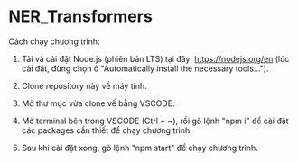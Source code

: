 # NER_Transformers

Cách chạy chương trình:

1. Tải và cài đặt Node.js (phiên bản LTS) tại đây: https://nodejs.org/en (lúc cài đặt, đừng chọn ô "Automatically install the necessary tools...").

2. Clone repository này về máy tính.

3. Mở thư mục vừa clone về bằng VSCODE.

4. Mở terminal bên trong VSCODE (Ctrl + ~), rồi gõ lệnh "npm i" để cài đặt các packages cần thiết để chạy chương trình.

5. Sau khi cài đặt xong, gõ lệnh "npm start" để chạy chương trình.
